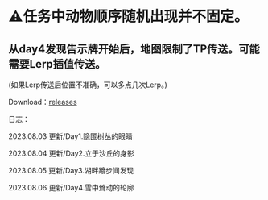 # ⚠任务中动物顺序随机出现并不固定。

## 从day4发现告示牌开始后，地图限制了TP传送。可能需要Lerp插值传送。
(如果Lerp传送后位置不准确，可以多点几次Lerp。)

Download：[releases](https://github.com/ec-to/Json-Teleport/releases)

日志： 

2023.08.03 更新/Day1.隐匿树丛的眼睛

2023.08.04 更新/Day2.立于沙丘的身影

2023.08.05 更新/Day3.湖畔踱步间发现

2023.08.06 更新/Day4.雪中耸动的轮廓
